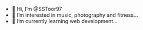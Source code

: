 - 👋 Hi, I’m @SSToor97
- 👀 I’m interested in music, photography and fitness...
- 🌱 I’m currently learning web development...


<!---
SSToor97/SSToor97 is a ✨ special ✨ repository because its `README.md` (this file) appears on your GitHub profile.
You can click the Preview link to take a look at your changes.
--->
